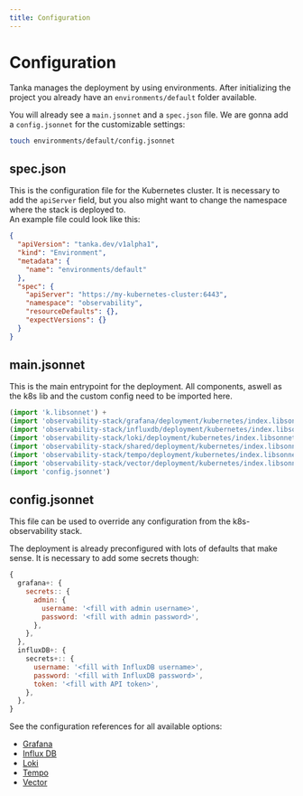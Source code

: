 ```yaml
---
title: Configuration
---
```


# Configuration

Tanka manages the deployment by using environments.
After initializing the project you already have an `environments/default` folder available.

You will already see a `main.jsonnet` and a `spec.json` file.
We are gonna add a `config.jsonnet` for the customizable settings:

```sh
touch environments/default/config.jsonnet
```

## spec.json

This is the configuration file for the Kubernetes cluster. It is necessary to add the `apiServer` field,
but you also might want to change the namespace where the stack is deployed to. \
An example file could look like this:

```json
{
  "apiVersion": "tanka.dev/v1alpha1",
  "kind": "Environment",
  "metadata": {
    "name": "environments/default"
  },
  "spec": {
    "apiServer": "https://my-kubernetes-cluster:6443",
    "namespace": "observability",
    "resourceDefaults": {},
    "expectVersions": {}
  }
}
```

## main.jsonnet

This is the main entrypoint for the deployment.
All components, aswell as the k8s lib and the custom config need to be imported here.

```js
(import 'k.libsonnet') +
(import 'observability-stack/grafana/deployment/kubernetes/index.libsonnet') +
(import 'observability-stack/influxdb/deployment/kubernetes/index.libsonnet') +
(import 'observability-stack/loki/deployment/kubernetes/index.libsonnet') +
(import 'observability-stack/shared/deployment/kubernetes/index.libsonnet') +
(import 'observability-stack/tempo/deployment/kubernetes/index.libsonnet') +
(import 'observability-stack/vector/deployment/kubernetes/index.libsonnet') +
(import 'config.jsonnet')
```

## config.jsonnet

This file can be used to override any configuration from the k8s-observability stack.

The deployment is already preconfigured with lots of defaults that make sense. It is necessary to add some secrets though:

```js
{
  grafana+: {
    secrets:: {
      admin: {
        username: '<fill with admin username>',
        password: '<fill with admin password>',
      },
    },
  },
  influxDB+: {
    secrets+:: {
      username: '<fill with InfluxDB username>',
      password: '<fill with InfluxDB password>',
      token: '<fill with API token>',
    },
  },
}
```

See the configuration references for all available options:

* [Grafana](/configuration-reference/grafana)
* [Influx DB](/configuration-reference/influx-db)
* [Loki](/configuration-reference/loki)
* [Tempo](/configuration-reference/tempo)
* [Vector](/configuration-reference/vector)
